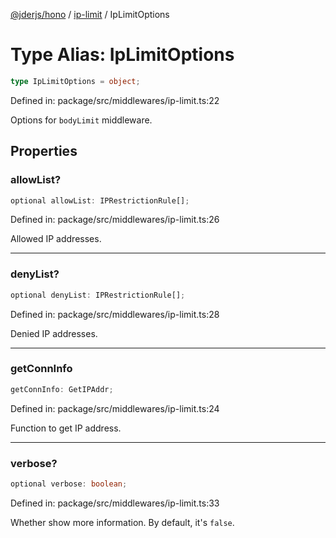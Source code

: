 [@jderjs/hono](../../README.md) / [ip-limit](../README.md) / IpLimitOptions

# Type Alias: IpLimitOptions

```ts
type IpLimitOptions = object;
```

Defined in: package/src/middlewares/ip-limit.ts:22

Options for `bodyLimit` middleware.

## Properties

### allowList?

```ts
optional allowList: IPRestrictionRule[];
```

Defined in: package/src/middlewares/ip-limit.ts:26

Allowed IP addresses.

***

### denyList?

```ts
optional denyList: IPRestrictionRule[];
```

Defined in: package/src/middlewares/ip-limit.ts:28

Denied IP addresses.

***

### getConnInfo

```ts
getConnInfo: GetIPAddr;
```

Defined in: package/src/middlewares/ip-limit.ts:24

Function to get IP address.

***

### verbose?

```ts
optional verbose: boolean;
```

Defined in: package/src/middlewares/ip-limit.ts:33

Whether show more information.
By default, it's `false`.

